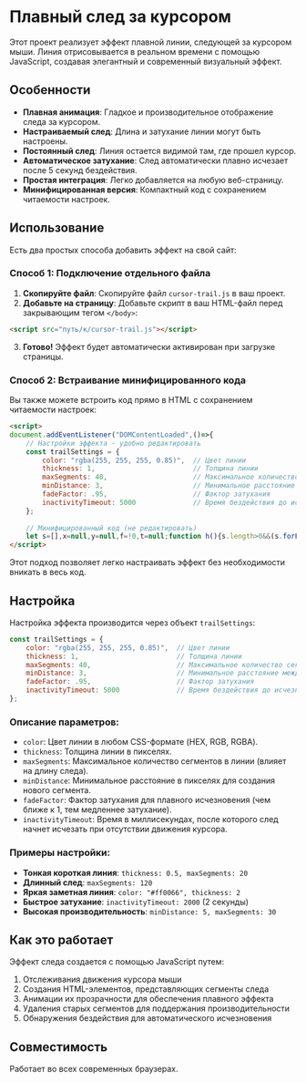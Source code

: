 # Плавный след за курсором

Этот проект реализует эффект плавной линии, следующей за курсором мыши. Линия отрисовывается в реальном времени с помощью JavaScript, создавая элегантный и современный визуальный эффект.


## Особенности

- **Плавная анимация**: Гладкое и производительное отображение следа за курсором.
- **Настраиваемый след**: Длина и затухание линии могут быть настроены.
- **Постоянный след**: Линия остается видимой там, где прошел курсор.
- **Автоматическое затухание**: След автоматически плавно исчезает после 5 секунд бездействия.
- **Простая интеграция**: Легко добавляется на любую веб-страницу.
- **Минифицированная версия**: Компактный код с сохранением читаемости настроек.

## Использование

Есть два простых способа добавить эффект на свой сайт:

### Способ 1: Подключение отдельного файла

1. **Скопируйте файл**: Скопируйте файл `cursor-trail.js` в ваш проект.
2. **Добавьте на страницу**: Добавьте скрипт в ваш HTML-файл перед закрывающим тегом `</body>`:

```html
<script src="путь/к/cursor-trail.js"></script>
```

3. **Готово!** Эффект будет автоматически активирован при загрузке страницы.

### Способ 2: Встраивание минифицированного кода

Вы также можете встроить код прямо в HTML с сохранением читаемости настроек:

```html
<script>
document.addEventListener("DOMContentLoaded",()=>{
    // Настройки эффекта - удобно редактировать
    const trailSettings = {
        color: "rgba(255, 255, 255, 0.85)",  // Цвет линии
        thickness: 1,                        // Толщина линии
        maxSegments: 40,                     // Максимальное количество сегментов
        minDistance: 3,                      // Минимальное расстояние между точками
        fadeFactor: .95,                     // Фактор затухания
        inactivityTimeout: 5000              // Время бездействия до исчезновения (мс)
    };
    
    // Минифицированный код (не редактировать)
    let s=[],x=null,y=null,f=!0,t=null;function h(){s.length>0&&(s.forEach((e,i)=>{setTimeout(()=>{e.style.opacity="0"},50*i)}),setTimeout(()=>{s.forEach(e=>e.remove()),s.length=0},50*s.length+300))}function r(){t&&clearTimeout(t),t=setTimeout(h,trailSettings.inactivityTimeout)}function c(e,i,n,o){const a=document.createElement("div");a.classList.add("trail-segment");const l=Math.sqrt(Math.pow(n-e,2)+Math.pow(o-i,2)),d=180*Math.atan2(o-i,n-e)/Math.PI;if(a.style.width=`${l}px`,a.style.height=`${trailSettings.thickness}px`,a.style.left=`${e}px`,a.style.top=`${i}px`,a.style.transform=`rotate(${d}deg)`,a.style.transformOrigin="0 0",a.style.backgroundColor=trailSettings.color,a.style.position="fixed",a.style.pointerEvents="none",a.style.zIndex="9998",a.style.borderRadius="0px",a.style.opacity="1",a.style.transition="opacity 0.3s",document.body.appendChild(a),s.push(a),s.length>trailSettings.maxSegments){const e=s.shift();e.style.opacity="0",setTimeout(()=>{e.remove()},300)}s.forEach((e,t)=>{e.style.opacity=(t+1)/s.length})}document.addEventListener("mousemove",e=>{if(r(),f)return x=e.clientX,y=e.clientY,void(f=!1);if(null===x||null===y)return x=e.clientX,void(y=e.clientY);const t=e.clientX-x,i=e.clientY-y,n=Math.sqrt(t*t+i*i);n>trailSettings.minDistance&&(c(x,y,e.clientX,e.clientY),x=e.clientX,y=e.clientY)}),r()});
</script>
```

Этот подход позволяет легко настраивать эффект без необходимости вникать в весь код.

## Настройка

Настройка эффекта производится через объект `trailSettings`:

```javascript
const trailSettings = {
    color: "rgba(255, 255, 255, 0.85)",  // Цвет линии
    thickness: 1,                        // Толщина линии
    maxSegments: 40,                     // Максимальное количество сегментов
    minDistance: 3,                      // Минимальное расстояние между точками
    fadeFactor: .95,                     // Фактор затухания
    inactivityTimeout: 5000              // Время бездействия до исчезновения (мс)
};
```

### Описание параметров:

- `color`: Цвет линии в любом CSS-формате (HEX, RGB, RGBA).
- `thickness`: Толщина линии в пикселях.
- `maxSegments`: Максимальное количество сегментов в линии (влияет на длину следа).
- `minDistance`: Минимальное расстояние в пикселях для создания нового сегмента.
- `fadeFactor`: Фактор затухания для плавного исчезновения (чем ближе к 1, тем медленнее затухание).
- `inactivityTimeout`: Время в миллисекундах, после которого след начнет исчезать при отсутствии движения курсора.

### Примеры настройки:

- **Тонкая короткая линия**: `thickness: 0.5, maxSegments: 20`
- **Длинный след**: `maxSegments: 120`
- **Яркая заметная линия**: `color: "#ff0066", thickness: 2`
- **Быстрое затухание**: `inactivityTimeout: 2000` (2 секунды)
- **Высокая производительность**: `minDistance: 5, maxSegments: 30`

## Как это работает

Эффект следа создается с помощью JavaScript путем:
1. Отслеживания движения курсора мыши
2. Создания HTML-элементов, представляющих сегменты следа
3. Анимации их прозрачности для обеспечения плавного эффекта
4. Удаления старых сегментов для поддержания производительности
5. Обнаружения бездействия для автоматического исчезновения

## Совместимость

Работает во всех современных браузерах. 